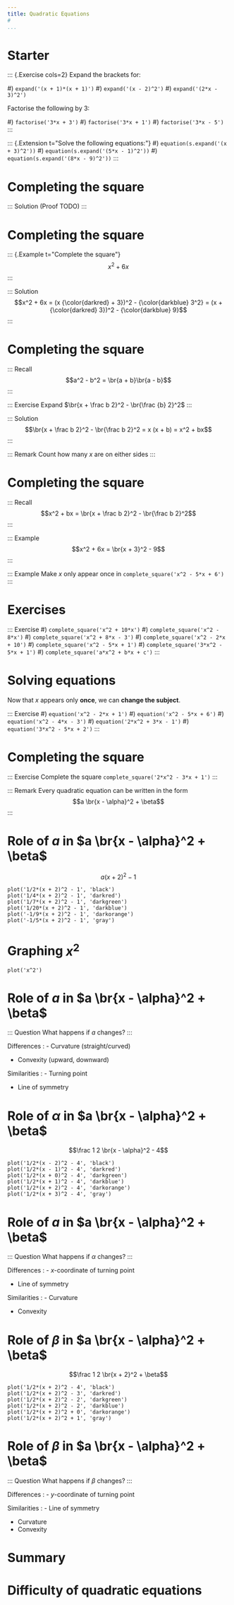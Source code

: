 ```yaml
---
title: Quadratic Equations
#
...
```


# Starter

::: {.Exercise cols=2}
Expand the brackets for:

#) `expand('(x + 1)*(x + 1)')`
#) `expand('(x - 2)^2')`
#) `expand('(2*x - 3)^2')`

Factorise the following by 3:

#) `factorise('3*x + 3')`
#) `factorise('3*x + 1')`
#) `factorise('3*x - 5')`
:::

::: {.Extension t="Solve the following equations:"}
#) `equation(s.expand('(x + 3)^2'))`
#) `equation(s.expand('(5*x - 1)^2'))`
#) `equation(s.expand('(8*x - 9)^2'))`
:::

# Completing the square

::: Solution
(Proof TODO)
:::

# Completing the square


::: {.Example t="Complete the square"}
$$x^2 + 6x$$
:::

::: Solution
$$x^2 + 6x = (x {\color{darkred} + 3})^2 - {\color{darkblue} 3^2} = (x + {\color{darkred} 3})^2 - {\color{darkblue} 9}$$
:::

# Completing the square

::: Recall
$$a^2 - b^2 = \br{a + b}\br{a - b}$$
:::

::: Exercise
Expand $\br{x + \frac b 2}^2 - \br{\frac {b} 2}^2$
:::

::: Solution
$$\br{x + \frac b 2}^2 - \br{\frac b 2}^2 = x (x + b) = x^2 + bx$$
:::

::: Remark
Count how many $x$ are on either sides
:::

# Completing the square

::: Recall
$$x^2 + bx = \br{x + \frac b 2}^2 - \br{\frac b 2}^2$$
:::

::: Example
$$x^2 + 6x = \br{x + 3}^2 - 9$$
:::

::: Example
Make $x$ only appear once in `complete_square('x^2 - 5*x + 6')`
:::

# Exercises

::: Exercise
#) `complete_square('x^2 + 10*x')`
#) `complete_square('x^2 - 8*x')`
#) `complete_square('x^2 + 8*x - 3')`
#) `complete_square('x^2 - 2*x + 10')`
#) `complete_square('x^2 - 5*x + 1')`
#) `complete_square('3*x^2 - 5*x + 1')`
#) `complete_square('a*x^2 + b*x + c')`
:::

# Solving equations

Now that $x$ appears only **once**, we can **change the subject**.

::: Exercise
#) `equation('x^2 - 2*x + 1')`
#) `equation('x^2 - 5*x + 6')`
#) `equation('x^2 - 4*x - 3')`
#) `equation('2*x^2 + 3*x - 1')`
#) `equation('3*x^2 - 5*x + 2')`
:::

# Completing the square

::: Exercise
Complete the square `complete_square('2*x^2 - 3*x + 1')`
:::

::: Remark
Every quadratic equation can be written in the form
$$a \br{x - \alpha}^2 + \beta$$
:::

# Role of $a$ in $a \br{x - \alpha}^2 + \beta$

$$a(x + 2)^2 - 1$$

~~~ graph
plot('1/2*(x + 2)^2 - 1', 'black')
plot('1/4*(x + 2)^2 - 1', 'darkred')
plot('1/7*(x + 2)^2 - 1', 'darkgreen')
plot('1/20*(x + 2)^2 - 1', 'darkblue')
plot('-1/9*(x + 2)^2 - 1', 'darkorange')
plot('-1/5*(x + 2)^2 - 1', 'gray')
~~~

# Graphing $x^2$

~~~ {.graph b=-1 t=9}
plot('x^2')
~~~

# Role of $a$ in $a \br{x - \alpha}^2 + \beta$

::: Question
What happens if $a$ changes?
:::

Differences
: - Curvature (straight/curved)
- Convexity (upward, downward)

Similarities
: - Turning point
- Line of symmetry

# Role of $\alpha$ in $a \br{x - \alpha}^2 + \beta$

$$\frac 1 2 \br{x - \alpha}^2 - 4$$

~~~ graph
plot('1/2*(x - 2)^2 - 4', 'black')
plot('1/2*(x - 1)^2 - 4', 'darkred')
plot('1/2*(x + 0)^2 - 4', 'darkgreen')
plot('1/2*(x + 1)^2 - 4', 'darkblue')
plot('1/2*(x + 2)^2 - 4', 'darkorange')
plot('1/2*(x + 3)^2 - 4', 'gray')
~~~

# Role of $a$ in $a \br{x - \alpha}^2 + \beta$

::: Question
What happens if $\alpha$ changes?
:::

Differences
: - $x$-coordinate of turning point
- Line of symmetry

Similarities
: - Curvature
- Convexity

# Role of $\beta$ in $a \br{x - \alpha}^2 + \beta$

$$\frac 1 2 \br{x + 2}^2 + \beta$$

~~~ graph
plot('1/2*(x + 2)^2 - 4', 'black')
plot('1/2*(x + 2)^2 - 3', 'darkred')
plot('1/2*(x + 2)^2 - 2', 'darkgreen')
plot('1/2*(x + 2)^2 - 2', 'darkblue')
plot('1/2*(x + 2)^2 + 0', 'darkorange')
plot('1/2*(x + 2)^2 + 1', 'gray')
~~~

# Role of $\beta$ in $a \br{x - \alpha}^2 + \beta$

::: Question
What happens if $\beta$ changes?
:::

Differences
: - $y$-coordinate of turning point

Similarities
: - Line of symmetry
- Curvature
- Convexity

# Summary

# Difficulty of quadratic equations
